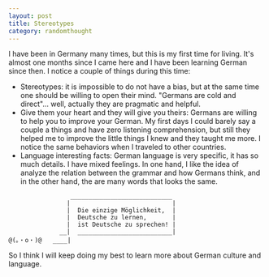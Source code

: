 ```yaml
---
layout: post
title: Stereotypes 
category: randomthought
---
```


I have been in Germany many times, but this is my first time for living. It's almost one months since I came here and I have been learning German since then. I notice a couple of things during this time:

* Stereotypes: it is impossible to do not have a bias, but at the same time one should be willing to open their mind. "Germans are cold and direct"... well, actually they are pragmatic and helpful.
* Give them your heart and they will give you theirs: Germans are willing to help you to improve your German. My first days I could barely say a couple a things and have zero listening comprehension, but still they helped me to improve the little things I knew and  they taught me more. I notice the same behaviors when I traveled to other countries.
* Language interesting facts: German language is very specific, it has so much details. I have mixed feelings. In one hand, I like the idea of analyze the relation between the grammar and how Germans think, and in the other hand, the are many words that looks the same. 


```
                 ____________________________
                |                            |
                |  Die einzige Möglichkeit,  |
                |  Deutsche zu lernen,       |
                |  ist Deutsche zu sprechen! |
              __|  __________________________|  
@(。・o・)@   ____|
```

So I think I will keep doing my best to learn more about German culture and language.

